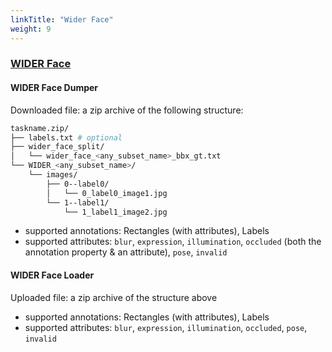 ```yaml
---
linkTitle: "Wider Face"
weight: 9
---
```


### [WIDER Face](http://shuoyang1213.me/WIDERFACE/)<a id="widerface" />

#### WIDER Face Dumper

Downloaded file: a zip archive of the following structure:

```bash
taskname.zip/
├── labels.txt # optional
├── wider_face_split/
│   └── wider_face_<any_subset_name>_bbx_gt.txt
└── WIDER_<any_subset_name>/
    └── images/
        ├── 0--label0/
        │   └── 0_label0_image1.jpg
        └── 1--label1/
            └── 1_label1_image2.jpg
```

- supported annotations: Rectangles (with attributes), Labels
- supported attributes: `blur`, `expression`, `illumination`,
  `occluded` (both the annotation property & an attribute), `pose`, `invalid`

#### WIDER Face Loader

Uploaded file: a zip archive of the structure above

- supported annotations: Rectangles (with attributes), Labels
- supported attributes: `blur`, `expression`, `illumination`, `occluded`, `pose`, `invalid`
